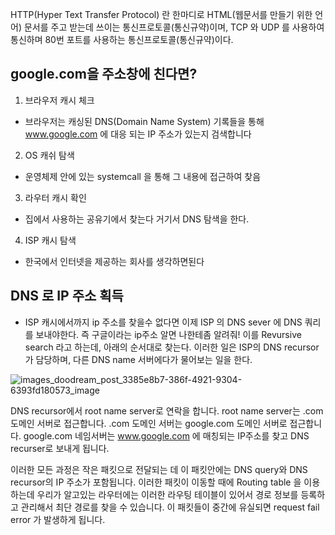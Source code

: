 HTTP(Hyper Text Transfer Protocol) 란 한마디로 HTML(웹문서를 만들기 위한 언어) 문서를 주고 받는데 쓰이는 통신프로토콜(통신규약)이며, 
TCP 와 UDP 를 사용하여 통신하며 80번 포트를 사용하는 통신프로토콜(통신규약)이다.

## google.com을 주소창에 친다면?
1. 브라우저 캐시 체크
- 브라우저는 캐싱된 DNS(Domain Name System) 기록들을 통해 www.google.com 에 대응 되는 IP 주소가 있는지 검색합니다
2. OS 캐쉬 탐색
- 운영체제 안에 있는 systemcall 을 통해 그 내용에 접근하여 찾음
3. 라우터 캐시 확인
- 집에서 사용하는 공유기에서 찾는다 거기서 DNS 탐색을 한다.
4. ISP 캐시 탐색
- 한국에서 인터넷을 제공하는 회사를 생각하면된다

## DNS 로 IP 주소 획득
- ISP 캐시에서까지 ip 주소를 찾을수 없다면 이제 ISP 의 DNS sever 에 DNS 쿼리를 보내야한다. 즉 구글이라는 ip주소 알면 나한테좀 알려줘! 
이를 Revursive search 라고 하는데, 아래의 순서대로 찾는다. 이러한 일은 ISP의 DNS recursor 가 담당하며, 다른 DNS name 서버에다가 물어보는 일을 한다.

![images_doodream_post_3385e8b7-386f-4921-9304-6393fd180573_image](https://user-images.githubusercontent.com/59434443/226158184-ec610f06-2c8f-4ae4-b040-99b3ced83adf.png)

DNS recursor에서 root name server로 연락을 합니다. root name server는 .com 도메인 서버로 접근합니다. .com 도메인 서버는 google.com 도메인 서버로 접근합니다. google.com 네임서버는 www.google.com 에 매칭되는 IP주소를 찾고 DNS recurser로 보내게 됩니다.

이러한 모든 과정은 작은 패킷으로 전달되는 데 이 패킷안에는 DNS query와 DNS recursor의 IP 주소가 포함됩니다. 이러한 패킷이 이동할 때에 Routing table 을 이용하는데 우리가 알고있는 라우터에는 이러한 라우팅 테이블이 있어서 경로 정보를 등록하고 관리해서 최단 경로를 찾을 수 있습니다. 이 패킷들이 중간에 유실되면 request fail error 가 발생하게 됩니다.
